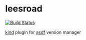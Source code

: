 # leesroad

[![Build Status](https://github.com/johnlayton/asdf-kind/workflows/main/badge.svg)](https://github.com/johnlayton/asdf-kind/actions)

[kind](https://github.com/kubernetes-sigs/kind) plugin for [asdf](https://github.com/asdf-vm/asdf) version manager
